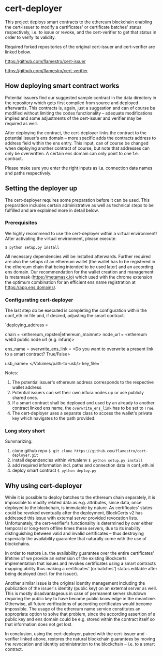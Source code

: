 # cert-deployer

This project deploys smart contracts to the ethereum blockchain enabling the
cert-issuer to modify a certificates' or certificate batches' status respectively,
i.e. to issue or revoke, and the cert-verifier to get that status in order to verify
its validity.

Required forked repositories of the original cert-issuer and cert-verifier are linked below.

https://github.com/flamestro/cert-issuer

https://github.com/flamestro/cert-verifier

## How deploying smart contract works

Potential issuers find our suggested sample contract in the data directory in the
repository which gets first compiled from source and deployed afterwards. This
contracts is, again, just a suggestion and can of course be modified without limiting
the codes functionality – adequate modifications implied and some adjustments of
the cert-issuer and verifier may be required as well.

After deploying the contract, the cert-deployer links the contract to the potential
issuer's ens domain – more specific adds the contracts address to address field
within the ens entry. This input, can of course be changed when deploying another
contract of course, but note that addresses can only be overwritten. A certain ens
domain can only point to one f.e. contract.

Please make sure you enter the right inputs as i.a. connection data names and paths
respectively.

## Setting the deployer up

The cert-deployer requires some preparation before it can be used. This preparation
includes certain administrative as well as technical steps to be fulfilled and are
explained more in detail below.

### Prerequisites

We highly recommend to use the cert-deployer within a virtual environment! After
activating the virtual environment, please execute:

`$ python setup.py install`

All necessary dependencies will be installed afterwards. Further required are also
the setups of an ethereum wallet (the wallet has to be registered in the ethereum
chain that being intended to be used later) and an according ens domain. Our
recommendation for the wallet creation and management is metamask (https://metamask.io)
which used with the chrome extension the optimum combination for an efficient
ens name registration at https://app.ens.domains/.

### Configurating cert-deployer

The last step do be executed is completing the configuration within the conf_eth.ini
file and, if desired, adjusting the smart contract.

`deploying_address = <Your Ethereum address>

chain = <ethereum_ropsten|ethereum_mainnet>
node_url = <ethereum web3 public node url (e.g. infura)>

ens_name = <Your ENS name registered with your ethereum address>
overwrite_ens_link = <Do you want to overwrite a present link to a smart contract? True/False>

usb_name= </Volumes/path-to-usb/>
key_file= <file-you-saved-pk-to>`

Notes:
1. The potential issuer's ethereum address corresponds to the respective wallet
address.
1. Potential issuers can set their own infura nodes up or use publicly shared ones.
1. If a smart contract shall be deployed and used by an already to another contract
linked ens name, the `overwrite_ens_link` has to be set to `True`.
1. The cert-deployer uses a separate class to access the wallet's private key which
navigates to the path provided.

### Long story short

Summarizing:
1. clone github repo `$ git clone https://github.com/flamestro/cert-deployer.git`
1. install dependencies within virtualenv `$ python setup.py install`
1. add required information incl. paths and connection data in conf_eth.ini
1. deploy smart contract `$ python deploy.py`

## Why using cert-deployer

While it is possible to deploy batches to the ethereum chain separately, it is
impossible to modify related data as e.g. attributes, since data, once deployed
to the blockchain, is immutable by nature. As certificates' states could be
revoked eventually after the deployment, BlockCerts v2 has addressed this issue
with external server provided revocation lists. Unfortunately, the cert-verifier's
functionality is determined by over either temporal or long-term offline times
these servers, due to its inability distinguishing between valid and invalid
certificates – thus destroying especially the availability guarantee that naturally
come with the use of blockchains.

In order to restore i.a. the availability guarantee over the entire certificates'
lifetime of we provide an extension of the existing Blockcerts implementation that
issues and revokes certificates using a smart contracts mapping ability thus making
a certificates' (or batches') status editable after being deployed (excl. for the
issuer).

Another similar issue is the original identity management including the publication
of the issuer's identity (public key) on an external server as well. This is mostly
disadvantageous in case of permanent server shutdown requiring the public key to
have become public knowledge in the meantime. Otherwise, all future verifications
of according certificates would become impossible. The usage of the ethereum name
service constitutes an appropriate option to solve that problem, since the according
assertion of a public key and ens domain could be e.g. stored within the contract
itself so that information does not get lost.

In conclusion, using the cert-deployer, paired with the cert-issuer and -verifier
linked above, restores the natural blockchain guarantees by moving the revocation
and identity administration to the blockchain – i.e. to a smart contract.
